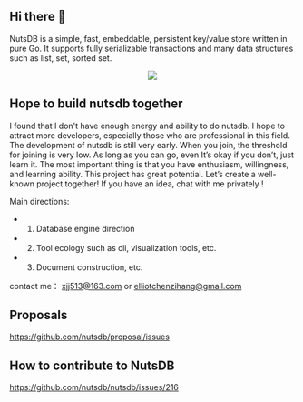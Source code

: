 ## Hi there 👋

NutsDB is a simple, fast, embeddable, persistent key/value store written in pure Go. 
It supports fully serializable transactions and many data structures such as list, set, sorted set.

<p align="center">
    <img src="https://user-images.githubusercontent.com/6065007/141310364-62d7eebb-2cbb-4949-80ed-5cd20f705405.png">
</p>

## Hope to build nutsdb together

I found that I don't have enough energy and ability to do nutsdb. I hope to attract more developers, especially those who are professional in this field. The development of nutsdb is still very early. When you join, the threshold for joining is very low. As long as you can go, even It’s okay if you don’t, just learn it. The most important thing is that you have enthusiasm, willingness, and learning ability. This project has great potential. Let’s create a well-known project together! If you have an idea, chat with me privately !

Main directions: 
* 1. Database engine direction 
* 2. Tool ecology such as cli, visualization tools, etc.   
* 3. Document construction, etc.

contact me：
xjj513@163.com or elliotchenzihang@gmail.com

## Proposals
https://github.com/nutsdb/proposal/issues

## How to contribute to NutsDB
https://github.com/nutsdb/nutsdb/issues/216
